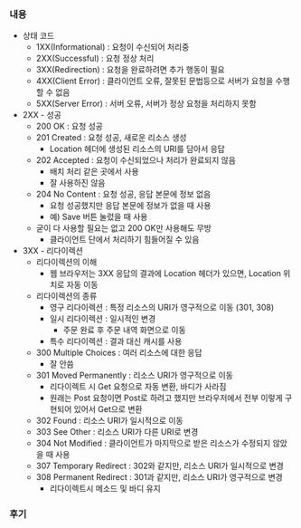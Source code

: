 ### 내용
- 상태 코드
    - 1XX(Informational) : 요청이 수신되어 처리중
    - 2XX(Successful) : 요청 정상 처리
    - 3XX(Redirection) : 요청을 완료하려면 추가 행동이 필요
    - 4XX(Client Error) : 클라이언트 오류, 잘못된 문법등으로 서버가 요청을 수행할 수 없음
    - 5XX(Server Error) : 서버 오류, 서버가 정상 요청을 처리하지 못함
- 2XX - 성공 
    - 200 OK : 요청 성공
    - 201 Created : 요청 성공, 새로운 리소스 생성
        - Location 헤더에 생성된 리소스의 URI를 담아서 응답
    - 202 Accepted : 요청이 수신되었으나 처리가 완료되지 않음
        - 배치 처리 같은 곳에서 사용
        - 잘 사용하진 않음
    - 204 No Content : 요청 성공, 응답 본문에 정보 없음
        - 요청 성공했지만 응답 본문에 정보가 없을 때 사용
        - 예) Save 버튼 눌렀을 때 사용
    - 굳이 다 사용할 필요는 없고 200 OK만 사용해도 무방
        - 클라이언트 단에서 처리하기 힘들어질 수 있음
- 3XX - 리다이렉션
    - 리다이렉션의 이해
        - 웹 브라우저는 3XX 응답의 결과에 Location 헤더가 있으면, Location 위치로 자동 이동
    - 리다이렉션의 종류
        - 영구 리다이렉션 : 특정 리소스의 URI가 영구적으로 이동 (301, 308)
        - 일시 리다이렉션 : 일시적인 변경
            - 주문 완료 후 주문 내역 화면으로 이동
        - 특수 리다이렉션 : 결과 대신 캐시를 사용
    - 300 Multiple Choices : 여러 리소스에 대한 응답
        - 잘 안씀
    - 301 Moved Permanently : 리소스 URI가 영구적으로 이동
        - 리다이렉트 시 Get 요청으로 자동 변환, 바디가 사라짐
        - 원래는 Post 요청이면 Post로 하려고 했지만 브라우저에서 전부 이렇게 구현되어 있어서 Get으로 변환
    - 302 Found : 리소스 URI가 일시적으로 이동
    - 303 See Other : 리소스 URI가 다른 URI로 변경
    - 304 Not Modified : 클라이언트가 마지막으로 받은 리소스가 수정되지 않았을 때 사용
    - 307 Temporary Redirect : 302와 같지만, 리소스 URI가 일시적으로 변경
    - 308 Permanent Redirect : 301과 같지만, 리소스 URI가 영구적으로 변경
        - 리다이렉트시 메소드 및 바디 유지
    

### 후기 